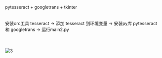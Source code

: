 pytesseract + googletrans + tkinter
<br><br><br>
安装orc工具 tesseract -> 添加 tesseract 到环境变量 -> 安装py库 pytesseract 和 googletrans -> 运行main2.py
<br><br><br><br>
![3](https://github.com/user-attachments/assets/da5a85c6-8e92-46a2-bae7-a48819e27156)
